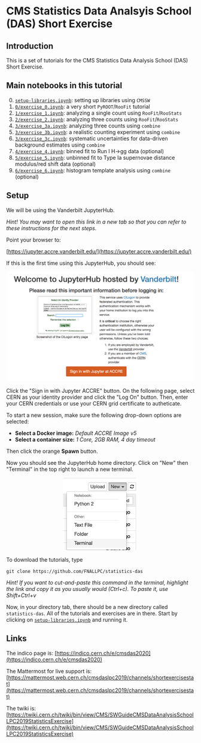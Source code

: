 # CMS Statistics Data Analsyis School (DAS) Short Exercise

## Introduction

This is a set of tutorials for the CMS Statistics Data Analysis School (DAS) Short Exercise. 

## Main notebooks in this tutorial

 0. [`setup-libraries.ipynb`](setup-libraries.ipynb): setting up libraries using `CMSSW`
 1. [`0/exercise_0.ipynb`](0/exercise_0.ipynb): a very short `PyROOT`/`RooFit` tutorial
 2. [`1/exercise_1.ipynb`](1/exercise_1.ipynb): analyzing a single count using `RooFit`/`RooStats` 
 3. [`2/exercise_2.ipynb`](2/exercise_2.ipynb): analyzing three counts using `RooFit`/`RooStats`
 4. [`3/exercise_3a.ipynb`](3/exercise_3a.ipynb): analyzing three counts using `combine`
 5. [`3/exercise_3b.ipynb`](3/exercise_3b.ipynb): a realistic counting experiment using `combine`
 6. [`3/exercise_3c.ipynb`](3/exercise_3c.ipynb): systematic uncertainties for data-driven background estimates using `combine`
 7. [`4/exercise_4.ipynb`](4/exercise_4.ipynb): binned fit to Run I H->gg data (optional)
 8. [`5/exercise_5.ipynb`](5/exercise_5.ipynb): unbinned fit to Type Ia supernovae distance modulus/red shift data (optional)
 9. [`6/exercise_6.ipynb`](6/exercise_6.ipynb): histogram template analysis using `combine` (optional)
 
## Setup

We will be using the Vanderbilt JupyterHub. 

*Hint! You may want to open this link in a new tab so that you can refer to these instructions for the next steps.*

Point your browser to:

[https://jupyter.accre.vanderbilt.edu/](https://jupyter.accre.vanderbilt.edu/)


If this is the first time using this JupyterHub, you should see:

<p align="center">
  <img src="vanderbilt.png" width="500"/>
</p>

Click the "Sign in with Jupyter ACCRE" button. On the following page, select CERN as your identity provider and click the "Log On" button. Then, enter your CERN credentials or use your CERN grid certificate to autheticate.  

To start a new session, make sure the following drop-down options are selected:
* **Select a Docker image:** *Default ACCRE Image v5*
* **Select a container size:** *1 Core, 2GB RAM, 4 day timeout*

Then click the orange **Spawn** button.

Now you should see the JupyterHub home directory. Click on "New" then "Terminal" in the top right to launch a new terminal.

<p align="center">
  <img src="new_terminal.png" width="200"/>
</p>

To download the tutorials, type

```
git clone https://github.com/FNALLPC/statistics-das
```

*Hint! If you want to cut-and-paste this command in the terminal, highlight the link and copy it as you usually would (Ctrl+c). To paste it, use Shift+Ctrl+v*

Now, in your directory tab, there should be a new directory called `statistics-das`. All of the tutorials and exercises are in there.  Start by clicking on [`setup-libraries.ipynb`](setup-libraries.ipynb) and running it.

## Links

The indico page is: [https://indico.cern.ch/e/cmsdas2020](https://indico.cern.ch/e/cmsdas2020)

The Mattermost for live support is: [https://mattermost.web.cern.ch/cmsdaslpc2019/channels/shortexercisestat](https://mattermost.web.cern.ch/cmsdaslpc2019/channels/shortexercisestat)

The twiki is: [https://twiki.cern.ch/twiki/bin/view/CMS/SWGuideCMSDataAnalysisSchoolLPC2019StatisticsExercise](https://twiki.cern.ch/twiki/bin/view/CMS/SWGuideCMSDataAnalysisSchoolLPC2019StatisticsExercise)
